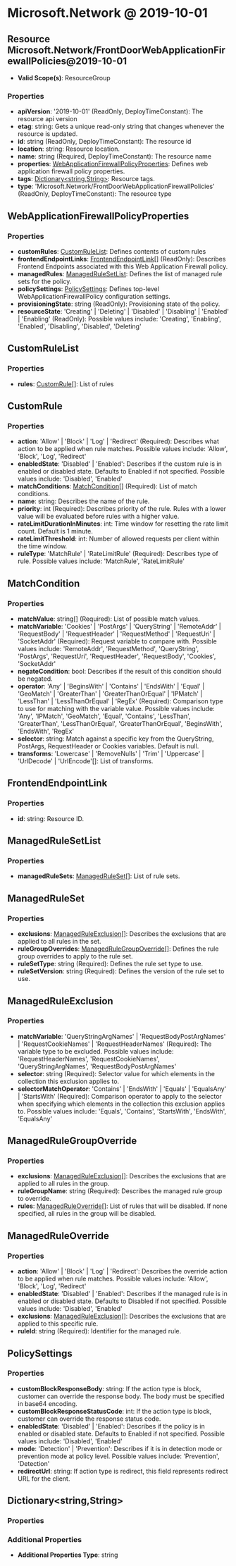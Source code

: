 # Microsoft.Network @ 2019-10-01

## Resource Microsoft.Network/FrontDoorWebApplicationFirewallPolicies@2019-10-01
* **Valid Scope(s)**: ResourceGroup
### Properties
* **apiVersion**: '2019-10-01' (ReadOnly, DeployTimeConstant): The resource api version
* **etag**: string: Gets a unique read-only string that changes whenever the resource is updated.
* **id**: string (ReadOnly, DeployTimeConstant): The resource id
* **location**: string: Resource location.
* **name**: string (Required, DeployTimeConstant): The resource name
* **properties**: [WebApplicationFirewallPolicyProperties](#webapplicationfirewallpolicyproperties): Defines web application firewall policy properties.
* **tags**: [Dictionary<string,String>](#dictionarystringstring): Resource tags.
* **type**: 'Microsoft.Network/FrontDoorWebApplicationFirewallPolicies' (ReadOnly, DeployTimeConstant): The resource type

## WebApplicationFirewallPolicyProperties
### Properties
* **customRules**: [CustomRuleList](#customrulelist): Defines contents of custom rules
* **frontendEndpointLinks**: [FrontendEndpointLink](#frontendendpointlink)[] (ReadOnly): Describes Frontend Endpoints associated with this Web Application Firewall policy.
* **managedRules**: [ManagedRuleSetList](#managedrulesetlist): Defines the list of managed rule sets for the policy.
* **policySettings**: [PolicySettings](#policysettings): Defines top-level WebApplicationFirewallPolicy configuration settings.
* **provisioningState**: string (ReadOnly): Provisioning state of the policy.
* **resourceState**: 'Creating' | 'Deleting' | 'Disabled' | 'Disabling' | 'Enabled' | 'Enabling' (ReadOnly): Possible values include: 'Creating', 'Enabling', 'Enabled', 'Disabling', 'Disabled', 'Deleting'

## CustomRuleList
### Properties
* **rules**: [CustomRule](#customrule)[]: List of rules

## CustomRule
### Properties
* **action**: 'Allow' | 'Block' | 'Log' | 'Redirect' (Required): Describes what action to be applied when rule matches. Possible values include: 'Allow', 'Block', 'Log', 'Redirect'
* **enabledState**: 'Disabled' | 'Enabled': Describes if the custom rule is in enabled or disabled state. Defaults to Enabled if not specified. Possible values include: 'Disabled', 'Enabled'
* **matchConditions**: [MatchCondition](#matchcondition)[] (Required): List of match conditions.
* **name**: string: Describes the name of the rule.
* **priority**: int (Required): Describes priority of the rule. Rules with a lower value will be evaluated before rules with a higher value.
* **rateLimitDurationInMinutes**: int: Time window for resetting the rate limit count. Default is 1 minute.
* **rateLimitThreshold**: int: Number of allowed requests per client within the time window.
* **ruleType**: 'MatchRule' | 'RateLimitRule' (Required): Describes type of rule. Possible values include: 'MatchRule', 'RateLimitRule'

## MatchCondition
### Properties
* **matchValue**: string[] (Required): List of possible match values.
* **matchVariable**: 'Cookies' | 'PostArgs' | 'QueryString' | 'RemoteAddr' | 'RequestBody' | 'RequestHeader' | 'RequestMethod' | 'RequestUri' | 'SocketAddr' (Required): Request variable to compare with. Possible values include: 'RemoteAddr', 'RequestMethod', 'QueryString', 'PostArgs', 'RequestUri', 'RequestHeader', 'RequestBody', 'Cookies', 'SocketAddr'
* **negateCondition**: bool: Describes if the result of this condition should be negated.
* **operator**: 'Any' | 'BeginsWith' | 'Contains' | 'EndsWith' | 'Equal' | 'GeoMatch' | 'GreaterThan' | 'GreaterThanOrEqual' | 'IPMatch' | 'LessThan' | 'LessThanOrEqual' | 'RegEx' (Required): Comparison type to use for matching with the variable value. Possible values include: 'Any', 'IPMatch', 'GeoMatch', 'Equal', 'Contains', 'LessThan', 'GreaterThan', 'LessThanOrEqual', 'GreaterThanOrEqual', 'BeginsWith', 'EndsWith', 'RegEx'
* **selector**: string: Match against a specific key from the QueryString, PostArgs, RequestHeader or Cookies variables. Default is null.
* **transforms**: 'Lowercase' | 'RemoveNulls' | 'Trim' | 'Uppercase' | 'UrlDecode' | 'UrlEncode'[]: List of transforms.

## FrontendEndpointLink
### Properties
* **id**: string: Resource ID.

## ManagedRuleSetList
### Properties
* **managedRuleSets**: [ManagedRuleSet](#managedruleset)[]: List of rule sets.

## ManagedRuleSet
### Properties
* **exclusions**: [ManagedRuleExclusion](#managedruleexclusion)[]: Describes the exclusions that are applied to all rules in the set.
* **ruleGroupOverrides**: [ManagedRuleGroupOverride](#managedrulegroupoverride)[]: Defines the rule group overrides to apply to the rule set.
* **ruleSetType**: string (Required): Defines the rule set type to use.
* **ruleSetVersion**: string (Required): Defines the version of the rule set to use.

## ManagedRuleExclusion
### Properties
* **matchVariable**: 'QueryStringArgNames' | 'RequestBodyPostArgNames' | 'RequestCookieNames' | 'RequestHeaderNames' (Required): The variable type to be excluded. Possible values include: 'RequestHeaderNames', 'RequestCookieNames', 'QueryStringArgNames', 'RequestBodyPostArgNames'
* **selector**: string (Required): Selector value for which elements in the collection this exclusion applies to.
* **selectorMatchOperator**: 'Contains' | 'EndsWith' | 'Equals' | 'EqualsAny' | 'StartsWith' (Required): Comparison operator to apply to the selector when specifying which elements in the collection this exclusion applies to. Possible values include: 'Equals', 'Contains', 'StartsWith', 'EndsWith', 'EqualsAny'

## ManagedRuleGroupOverride
### Properties
* **exclusions**: [ManagedRuleExclusion](#managedruleexclusion)[]: Describes the exclusions that are applied to all rules in the group.
* **ruleGroupName**: string (Required): Describes the managed rule group to override.
* **rules**: [ManagedRuleOverride](#managedruleoverride)[]: List of rules that will be disabled. If none specified, all rules in the group will be disabled.

## ManagedRuleOverride
### Properties
* **action**: 'Allow' | 'Block' | 'Log' | 'Redirect': Describes the override action to be applied when rule matches. Possible values include: 'Allow', 'Block', 'Log', 'Redirect'
* **enabledState**: 'Disabled' | 'Enabled': Describes if the managed rule is in enabled or disabled state. Defaults to Disabled if not specified. Possible values include: 'Disabled', 'Enabled'
* **exclusions**: [ManagedRuleExclusion](#managedruleexclusion)[]: Describes the exclusions that are applied to this specific rule.
* **ruleId**: string (Required): Identifier for the managed rule.

## PolicySettings
### Properties
* **customBlockResponseBody**: string: If the action type is block, customer can override the response body. The body must be specified in base64 encoding.
* **customBlockResponseStatusCode**: int: If the action type is block, customer can override the response status code.
* **enabledState**: 'Disabled' | 'Enabled': Describes if the policy is in enabled or disabled state. Defaults to Enabled if not specified. Possible values include: 'Disabled', 'Enabled'
* **mode**: 'Detection' | 'Prevention': Describes if it is in detection mode or prevention mode at policy level. Possible values include: 'Prevention', 'Detection'
* **redirectUrl**: string: If action type is redirect, this field represents redirect URL for the client.

## Dictionary<string,String>
### Properties
### Additional Properties
* **Additional Properties Type**: string

